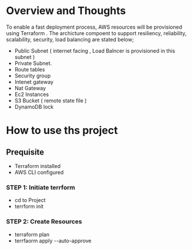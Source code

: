 # Overview and Thoughts
To enable a fast deployment process, AWS resources will be provisioned using Terraform .  The archicture  compoent to support  resiliency, reliability, scalability, security, load balancing are stated below;
- Public Subnet ( internet facing , Load Balncer is provisioned in this subnet ) 
- Private Subnet.
- Route tables
- Security group 
- Intenet gateway
- Nat Gateway
- Ec2 Instances
- S3 Bucket ( remote state file )
- DynamoDB lock


# How to use ths project

## Prequisite 
- Terraform installed
- AWS CLI configured



### STEP 1: Initiate terrform
- cd to Project 
- terrform init

### STEP 2: Create Resources 
- terraform plan 
- terrfaorm apply --auto-approve



